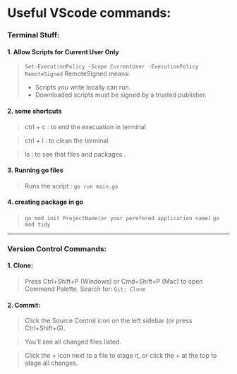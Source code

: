 # Useful VScode commands:

### Terminal Stuff:
#### 1. Allow Scripts for Current User Only 
>``Set-ExecutionPolicy -Scope CurrentUser -ExecutionPolicy RemoteSigned``
>RemoteSigned means:
>  *  Scripts you write locally can run.
>  *  Downloaded scripts must be signed by a trusted publisher.


#### 2. some shortcuts
> ctrl + c : to end the execuation in terminal

> ctrl + l : to clean the terminal.

> ls : to see that files and packages .

#### 3. Running go files
>Runs the script :
>``go run main.go``


#### 4. creating package in go
>`go mod init ProjectName(or your perefered application name)`
>`go mod tidy`
---
### Version Control Commands:
#### 1. Clone:
>Press Ctrl+Shift+P (Windows) or Cmd+Shift+P (Mac) to open Command Palette.
>Search for:
>``Git: Clone``


#### 2. Commit:
>Click the Source Control icon on the left sidebar (or press Ctrl+Shift+G).

>You’ll see all changed files listed.

>Click the + icon next to a file to stage it,
or click the + at the top to stage all changes.
